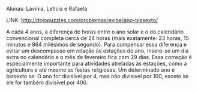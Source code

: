 Alunas: Lavinia, Leticia e Rafaela

LINK: http://dojopuzzles.com/problemas/exibe/ano-bissexto/

A cada 4 anos, a diferença de horas entre o ano solar e o do calendário convencional completa cerca de 24 horas (mais exatamente: 23 horas, 15 minutos e 864 milésimos de segundo). Para compensar essa diferença e evitar um descompasso em relação às estações do ano, insere-se um dia extra no calendário e o mês de fevereiro fica com 29 dias. Essa correção é especialmente importante para atividades atreladas às estações, como a agricultura e até mesmo as festas religiosas.
Um determinado ano é bissexto se:
O ano for divisível por 4, mas não divisível por 100, exceto se ele for também divisível por 400.

